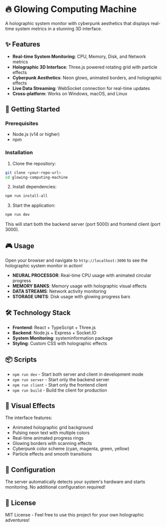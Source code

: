 # 🔥 Glowing Computing Machine

A holographic system monitor with cyberpunk aesthetics that displays real-time system metrics in a stunning 3D interface.

## ✨ Features

- **Real-time System Monitoring**: CPU, Memory, Disk, and Network metrics
- **Holographic 3D Interface**: Three.js powered rotating grid with particle effects
- **Cyberpunk Aesthetics**: Neon glows, animated borders, and holographic effects
- **Live Data Streaming**: WebSocket connection for real-time updates
- **Cross-platform**: Works on Windows, macOS, and Linux

## 🚀 Getting Started

### Prerequisites
- Node.js (v14 or higher)
- npm

### Installation

1. Clone the repository:
```bash
git clone <your-repo-url>
cd glowing-computing-machine
```

2. Install dependencies:
```bash
npm run install-all
```

3. Start the application:
```bash
npm run dev
```

This will start both the backend server (port 5000) and frontend client (port 3000).

## 🎮 Usage

Open your browser and navigate to `http://localhost:3000` to see the holographic system monitor in action!

- **NEURAL PROCESSOR**: Real-time CPU usage with animated circular progress
- **MEMORY BANKS**: Memory usage with holographic visual effects
- **DATA STREAMS**: Network activity monitoring
- **STORAGE UNITS**: Disk usage with glowing progress bars

## 🛠 Technology Stack

- **Frontend**: React + TypeScript + Three.js
- **Backend**: Node.js + Express + Socket.IO
- **System Monitoring**: systeminformation package
- **Styling**: Custom CSS with holographic effects

## 📦 Scripts

- `npm run dev` - Start both server and client in development mode
- `npm run server` - Start only the backend server
- `npm run client` - Start only the frontend client
- `npm run build` - Build the client for production

## 🎨 Visual Effects

The interface features:
- Animated holographic grid background
- Pulsing neon text with multiple colors
- Real-time animated progress rings
- Glowing borders with scanning effects
- Cyberpunk color scheme (cyan, magenta, green, yellow)
- Particle effects and smooth transitions

## 🔧 Configuration

The server automatically detects your system's hardware and starts monitoring. No additional configuration required!

## 📄 License

MIT License - Feel free to use this project for your own holographic adventures!